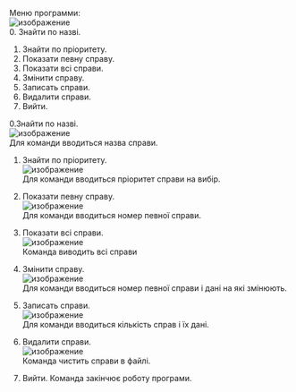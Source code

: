 Меню программи:  
![изображение](https://github.com/user-attachments/assets/fbfcf215-6534-40e9-97b2-08c2d3d5f64a)  
0. Знайти по назві.
1. Знайти по пріоритету.
2. Показати певну справу.
3. Показати всі справи.
4. Змінити справу.
5. Записать справи.
6. Видалити справи.
7. Вийти.

0.Знайти по назві.  
![изображение](https://github.com/user-attachments/assets/f0cfe001-8b51-459d-a5b5-64bff85eb891)  
Для команди вводиться назва справи.

1. Знайти по пріоритету.  
![изображение](https://github.com/user-attachments/assets/d47b10ff-b585-4ec9-bd91-2f62424a0aed)  
Для команди вводиться пріоритет справи на вибір.

3. Показати певну справу.  
![изображение](https://github.com/user-attachments/assets/7c8a6f9e-d0e6-4f73-bf0c-04db0ea3da7a)  
Для команди вводиться номер певної справи.

5. Показати всі справи.  
![изображение](https://github.com/user-attachments/assets/e750b784-e030-4f06-96c6-b2395acabeb7)  
Команда виводить всі справи

4. Змінити справу.  
![изображение](https://github.com/user-attachments/assets/ca125f86-6af5-4c4c-8aea-21d4e774d072)  
Для команди вводиться номер певної справи і дані на які змінюють.

5. Записать справи.  
![изображение](https://github.com/user-attachments/assets/b4185f9d-8f49-44f2-a0de-5ff571732482)  
Для команди вводиться кількість справ і їх дані.

7. Видалити справи.  
![изображение](https://github.com/user-attachments/assets/6bf73274-30a9-481c-90fa-e5488c3fe8e5)  
Команда чистить справи в файлі.

7. Вийти.
Команда закінчює роботу програми.

